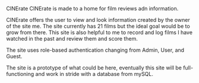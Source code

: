 CINErate
CINErate is made to a home for film reviews adn information.

CINErate offers the user to view and look information created by the owner of the site me.
The site currently has 21 films but the ideal goal would be to grow from there. This site is also helpful to me to record and log films I have watched in the past and review them and score them.

The site uses role-based authentication changing from Admin, User, and Guest.

The site is a prototype of what could be here, eventually this site will be full-functioning and work in stride with a database from mySQL. 
